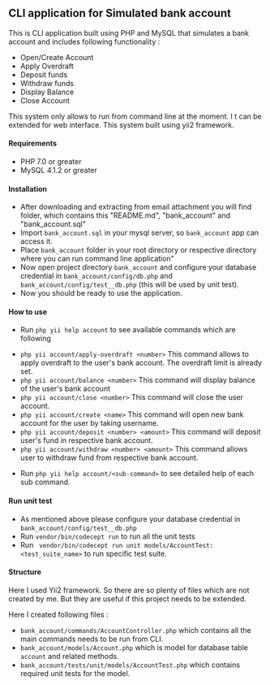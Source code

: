 ## CLI application for Simulated bank account
This is CLI application built using PHP and MySQL that simulates a bank account and includes following functionality :
* Open/Create Account
* Apply Overdraft
* Deposit funds
* Withdraw funds
* Display Balance
* Close Account

This system only allows to run from command line at the moment. I t can be extended for web interface.
This system built using yii2 framework.

#### Requirements

* PHP 7.0 or greater
* MySQL 4.1.2 or greater

#### Installation

* After downloading and extracting from email attachment you will find folder, which contains this 
    "README.md", "bank_account" and "bank_account.sql"
* Import `bank_account.sql` in your mysql server, so `bank_account` app can access it.
* Place `bank_account` folder in your root directory or respective directory where you can run command line application" 
* Now open project directory `bank_account` and configure your database credential in `bank_account/config/db.php` 
    and `bank_account/config/test__db.php` (this will be used by unit test).
* Now you should be ready to use the application.

#### How to use

* Run `php yii help account` to see available commands which are following
- `php yii account/apply-overdraft <number>`  This command allows to apply overdraft to the user's bank account. The overdraft limit is already set.
- `php yii account/balance <number>` This command will display balance of the user's bank account
- `php yii account/close <number>` This command will close the user account.
- `php yii account/create <name>` This command will open new bank account for the user by taking username.
- `php yii account/deposit <number> <amount>` This command will deposit user's fund in respective bank account.
- `php yii account/withdraw <number> <amount>` This command allows user to withdraw fund from respective bank account.
* Run `php yii help account/<sub-command>` to see detailed help of each sub command.


#### Run unit test

* As mentioned above please configure your database credential in `bank_account/config/test__db.php`
* Run `vendor/bin/codecept run` to run all the unit tests
* Run ` vendor/bin/codecept run unit models/AccountTest:<test_suite_name>` to run specific test suite.

#### Structure

Here I used Yii2 framework. So there are so plenty of files which are not created by me. But they are useful if this project needs to be
extended.

Here I created following files :

* `bank_account/commands/AccountController.php` which contains all the main commands needs to be run from CLI.
* `bank_account/models/Account.php` which is model for database table `account` and related methods.
* `bank_account/tests/unit/models/AccountTest.php` which contains required unit tests for the model.